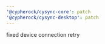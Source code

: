 ```yaml
---
'@cypherock/cysync-core': patch
'@cypherock/cysync-desktop': patch
---
```


fixed device connection retry
